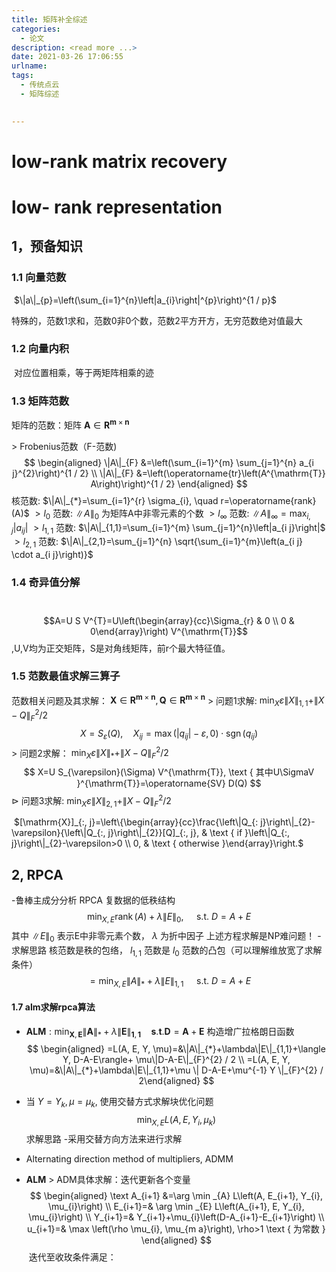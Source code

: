 ```yaml
---
title: 矩阵补全综述
categories:
  - 论文
description: <read more ...>
date: 2021-03-26 17:06:55
urlname:
tags:
  - 传统点云
  - 矩阵综述
  

---
```


# low-rank matrix recovery

# 		low- rank representation	

## 			1，预备知识

### 1.1 向量范数

​		$\|a\|_{p}=\left(\sum_{i=1}^{n}\left|a_{i}\right|^{p}\right)^{1 / p}$ 

​		特殊的，范数1求和，范数0非0个数，范数2平方开方，无穷范数绝对值最大

### 1.2 向量内积

​		对应位置相乘，等于两矩阵相乘的迹

### 1.3 矩阵范数

 矩阵的范数：矩阵 $\boldsymbol{A} \in \boldsymbol{R}^{\boldsymbol{m} \times \boldsymbol{n}}$

$>$ Frobenius范数（F-范数)
$$
\begin{aligned}
\|A\|_{F} &=\left(\sum_{i=1}^{m} \sum_{j=1}^{n} a_{i j}^{2}\right)^{1 / 2} \\
\|A\|_{F} &=\left(\operatorname{tr}\left(A^{\mathrm{T}} A\right)\right)^{1 / 2}
\end{aligned}
$$
核范数: $\|A\|_{*}=\sum_{i=1}^{r} \sigma_{i}, \quad r=\operatorname{rank}(A)$
$>l_{0}$ 范数: $\|A\|_{0}$ 为矩阵A中非零元素的个数 $>l_{\infty}$ 范数: $\|A\|_{\infty}=\max _{i, j}\left|a_{i j}\right|$
$>l_{1,1}$ 范数: $\|A\|_{1,1}=\sum_{i=1}^{m} \sum_{j=1}^{n}\left|a_{i j}\right|$
$>l_{2,1}$ 范数: $\|A\|_{2,1}=\sum_{j=1}^{n} \sqrt{\sum_{i=1}^{m}\left(a_{i j} \cdot a_{i j}\right)}$

### 1.4  奇异值分解

​		$$A=U S V^{T}=U\left(\begin{array}{cc}\Sigma_{r} & 0 \\ 0 & 0\end{array}\right) V^{\mathrm{T}}$$,U,V均为正交矩阵，S是对角线矩阵，前r个最大特征值。

### 1.5  范数最值求解三算子

范数相关问题及其求解： $\boldsymbol{X} \in \boldsymbol{R}^{\boldsymbol{m} \times \boldsymbol{n}}, \boldsymbol{Q} \in \boldsymbol{R}^{\boldsymbol{m} \times \boldsymbol{n}}$
$>$ 问题1求解: $\min _{X} \varepsilon\|X\|_{1,1}+\|X-Q\|_{F}^{2} / 2$
$$
X=S_{\varepsilon}(Q), \quad X_{i j}=\max \left(\left|q_{i j}\right|-\varepsilon, 0\right) \cdot \operatorname{sgn}\left(q_{i j}\right)
$$
$>$ 问题2求解： $\min _{X} \varepsilon\|X\|_{*}+\|X-Q\|_{F}^{2} / 2$
$$
X=U S_{\varepsilon}(\Sigma) V^{\mathrm{T}}, \text { 其中U\SigmaV }^{\mathrm{T}}=\operatorname{SV} D(Q)
$$
$\triangleright$ 问题3求解: $\min _{X} \varepsilon\|X\|_{2,1}+\|X-Q\|_{F}^{2} / 2$

​																		$[\mathrm{X}]_{:, j}=\left\{\begin{array}{cc}\frac{\left\|Q_{: j}\right\|_{2}-\varepsilon}{\left\|Q_{:, j}\right\|_{2}}[Q]_{:, j}, & \text { if }\left\|Q_{:, j}\right\|_{2}-\varepsilon>0 \\ 0, & \text { otherwise }\end{array}\right.$

## 2, RPCA

-鲁棒主成分分析 RPCA
复数据的低秩结构
$$
\min _{X, E} \operatorname{rank}(A)+\lambda\|E\|_{0}, \quad \text { s.t. } D=A+E
$$
其中 $\|E\|_{0}$ 表示E中非零元素个数， $\lambda$ 为折中因子
上述方程求解是NP难问题！
-求解思路
核范数是秩的包络， $l_{1,1}$ 范数是 $l_{0}$ 范数的凸包（可以理解维放宽了求解条件）
$$
=\min _{X, E}\|A\|_{*}+\lambda\|E\|_{1,1} \quad \text { s.t. } D=A+E
$$

#### 1.7 alm求解rpca算法

- $\mathbf{A L M}: \min _{\boldsymbol{X}, \boldsymbol{E}}\|\boldsymbol{A}\|_{*}+\lambda\|\boldsymbol{E}\|_{\mathbf{1}, \mathbf{1}} \quad \boldsymbol{s} . \boldsymbol{t} . \boldsymbol{D}=\boldsymbol{A}+\boldsymbol{E}$
构造增广拉格朗日函数
$$
\begin{aligned}
=L(A, E, Y, \mu)=&\|A\|_{*}+\lambda\|E\|_{1,1}+\langle Y, D-A-E\rangle+
 \mu\|D-A-E\|_{F}^{2} / 2 \\
=L(A, E, Y, \mu)=&\|A\|_{*}+\lambda\|E\|_{1,1}+\mu \| D-A-E+\mu^{-1} Y \|_{F}^{2} / 2​
\end{aligned}
$$
- 当 $Y=Y_{k}, \mu=\mu_{k}$, 使用交替方式求解块优化问题
$$
\min _{X, E} L\left(A, E, Y_{i}, \mu_{k}\right)
$$
求解思路
-采用交替方向方法来进行求解

- Alternating direction method of multipliers, ADMM

- $\mathbf{A} \mathbf{L M}$
$>$ ADM具体求解：迭代更新各个变量
$$
\begin{aligned}
\text  A_{i+1} &=\arg \min _{A} L\left(A, E_{i+1}, Y_{i}, \mu_{i}\right) \\
E_{i+1}=& \arg \min _{E} L\left(A_{i+1}, E, Y_{i}, \mu_{i}\right) \\
Y_{i+1}=& Y_{i+1}+\mu_{i}\left(D-A_{i+1}-E_{i+1}\right) \\
u_{i+1}=& \max \left(\rho \mu_{i}, \mu_{m a}\right), \rho>1 \text { 为常数 }
\end{aligned}
$$
​			迭代至收玫条件满足：

